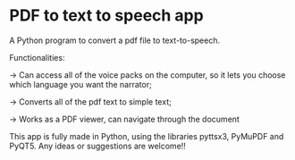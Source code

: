 # PDF to text to speech app

A Python program to convert a pdf file to text-to-speech.

Functionalities:

-> Can access all of the voice packs on the computer, so it lets you choose which language you want the narrator; 

-> Converts all of the pdf text to simple text;

-> Works as a PDF viewer, can navigate through the document


This app is fully made in Python, using the libraries pyttsx3, PyMuPDF and PyQT5. Any ideas or suggestions are welcome!!
